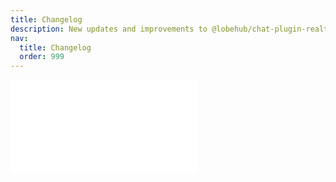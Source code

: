 ```yaml
---
title: Changelog
description: New updates and improvements to @lobehub/chat-plugin-realtime-weather
nav:
  title: Changelog
  order: 999
---
```


<embed src="../CHANGELOG.md"></embed>
